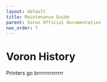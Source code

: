 ```yaml
---
layout: default
title: Maintenance Guide
parent: Voron Official Documentation
nav_order: 7
---
```


# Voron History

Printers go brrrrrrrrrrrrr

